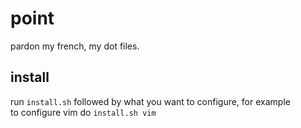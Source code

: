 # point
pardon my french, my dot files.

## install
run `install.sh` followed by what you want to configure, for example  
to configure vim do `install.sh vim`
